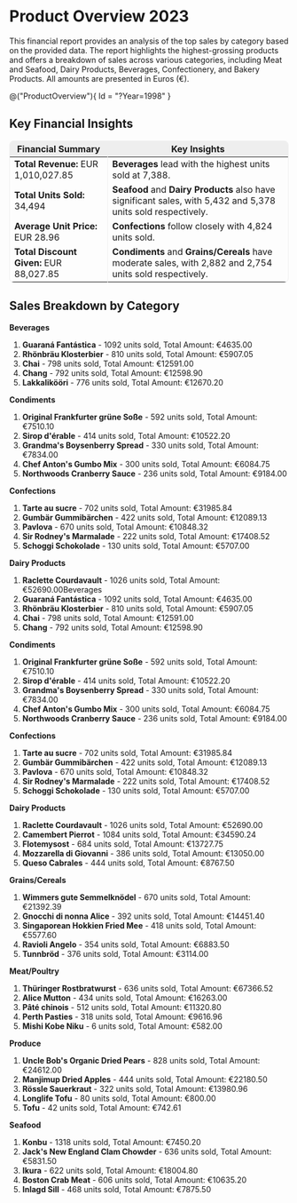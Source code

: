 <style>
    .product-overview-table {
        margin-bottom: 20px;
    }

    .product-overview-key-insights table {
        border: 1px solid #eee;
        border-radius: 8px;
    }

    .product-overview-key-insights table tr {
        border: none;
    }

    .product-overview-key-insights table th {
        background: #eee;
    }

    .product-overview-key-insights table th,
    .product-overview-key-insights table td {
        border: none;
    }

    .product-overview-key-insights table th:first-child,
    .product-overview-key-insights table td:first-child {
        border-right: 1px solid #eee;
    }

</style>

# Product Overview 2023

This financial report provides an analysis of the top sales by category based on the provided data. The report highlights the highest-grossing products and offers a breakdown of sales across various categories, including Meat and Seafood, Dairy Products, Beverages, Confectionery, and Bakery Products. All amounts are presented in Euros (€).

<div class="product-overview-table">

@("ProductOverview"){ Id = "?Year=1998" }

</div>

## Key Financial Insights
<div class="product-overview-key-insights">

| **Financial Summary**    | **Key Insights** |
|------------------------|-----------------------------------------------------------|
| **Total Revenue:** EUR 1,010,027.85           |  **Beverages** lead with the highest units sold at 7,388.       |
| **Total Units Sold:** 34,494      | **Seafood** and **Dairy Products** also have significant sales, with 5,432 and 5,378 units sold respectively.         |
| **Average Unit Price:** EUR 28.96    | **Confections** follow closely with 4,824 units sold.         |
| **Total Discount Given:** EUR 88,027.85   | **Condiments** and **Grains/Cereals** have moderate sales, with 2,882 and 2,754 units sold respectively.        |
 
 </div>                     

## **Sales Breakdown by Category**

**Beverages**
1. **Guaraná Fantástica** - 1092 units sold, Total Amount: €4635.00
2. **Rhönbräu Klosterbier** - 810 units sold, Total Amount: €5907.05
3. **Chai** - 798 units sold, Total Amount: €12591.00
4. **Chang** - 792 units sold, Total Amount: €12598.90
5. **Lakkalikööri** - 776 units sold, Total Amount: €12670.20

**Condiments**
1. **Original Frankfurter grüne Soße** - 592 units sold, Total Amount: €7510.10
2. **Sirop d'érable** - 414 units sold, Total Amount: €10522.20
3. **Grandma's Boysenberry Spread** - 330 units sold, Total Amount: €7834.00
4. **Chef Anton's Gumbo Mix** - 300 units sold, Total Amount: €6084.75
5. **Northwoods Cranberry Sauce** - 236 units sold, Total Amount: €9184.00

**Confections**
1. **Tarte au sucre** - 702 units sold, Total Amount: €31985.84
2. **Gumbär Gummibärchen** - 422 units sold, Total Amount: €12089.13
3. **Pavlova** - 670 units sold, Total Amount: €10848.32
4. **Sir Rodney's Marmalade** - 222 units sold, Total Amount: €17408.52
5. **Schoggi Schokolade** - 130 units sold, Total Amount: €5707.00

**Dairy Products**
1. **Raclette Courdavault** - 1026 units sold, Total Amount: €52690.00Beverages
2. **Guaraná Fantástica** - 1092 units sold, Total Amount: €4635.00
3. **Rhönbräu Klosterbier** - 810 units sold, Total Amount: €5907.05
4. **Chai** - 798 units sold, Total Amount: €12591.00
5. **Chang** - 792 units sold, Total Amount: €12598.90

**Condiments**
1. **Original Frankfurter grüne Soße** - 592 units sold, Total Amount: €7510.10
2. **Sirop d'érable** - 414 units sold, Total Amount: €10522.20
3. **Grandma's Boysenberry Spread** - 330 units sold, Total Amount: €7834.00
4. **Chef Anton's Gumbo Mix** - 300 units sold, Total Amount: €6084.75
5. **Northwoods Cranberry Sauce** - 236 units sold, Total Amount: €9184.00

**Confections**
1. **Tarte au sucre** - 702 units sold, Total Amount: €31985.84
2. **Gumbär Gummibärchen** - 422 units sold, Total Amount: €12089.13
3. **Pavlova** - 670 units sold, Total Amount: €10848.32
4. **Sir Rodney's Marmalade** - 222 units sold, Total Amount: €17408.52
5. **Schoggi Schokolade** - 130 units sold, Total Amount: €5707.00

**Dairy Products**
1. **Raclette Courdavault** - 1026 units sold, Total Amount: €52690.00
2. **Camembert Pierrot** - 1084 units sold, Total Amount: €34590.24
3. **Flotemysost** - 684 units sold, Total Amount: €13727.75
4. **Mozzarella di Giovanni** - 386 units sold, Total Amount: €13050.00
5. **Queso Cabrales** - 444 units sold, Total Amount: €8767.50

**Grains/Cereals**
1. **Wimmers gute Semmelknödel** - 670 units sold, Total Amount: €21392.39
2. **Gnocchi di nonna Alice** - 392 units sold, Total Amount: €14451.40
3. **Singaporean Hokkien Fried Mee** - 418 units sold, Total Amount: €5577.60
4. **Ravioli Angelo** - 354 units sold, Total Amount: €6883.50
5. **Tunnbröd** - 376 units sold, Total Amount: €3114.00

**Meat/Poultry**
1. **Thüringer Rostbratwurst** - 636 units sold, Total Amount: €67366.52
2. **Alice Mutton** - 434 units sold, Total Amount: €16263.00
3. **Pâté chinois** - 512 units sold, Total Amount: €11320.80
4. **Perth Pasties** - 318 units sold, Total Amount: €9616.96
5. **Mishi Kobe Niku** - 6 units sold, Total Amount: €582.00

**Produce**
1. **Uncle Bob's Organic Dried Pears** - 828 units sold, Total Amount: €24612.00
2. **Manjimup Dried Apples** - 444 units sold, Total Amount: €22180.50
3. **Rössle Sauerkraut** - 322 units sold, Total Amount: €13980.96
4. **Longlife Tofu** - 80 units sold, Total Amount: €800.00
5. **Tofu** - 42 units sold, Total Amount: €742.61

**Seafood**
1. **Konbu** - 1318 units sold, Total Amount: €7450.20
2. **Jack's New England Clam Chowder** - 636 units sold, Total Amount: €5831.50
3. **Ikura** - 622 units sold, Total Amount: €18004.80
4. **Boston Crab Meat** - 606 units sold, Total Amount: €10635.20
5. **Inlagd Sill** - 468 units sold, Total Amount: €7875.50